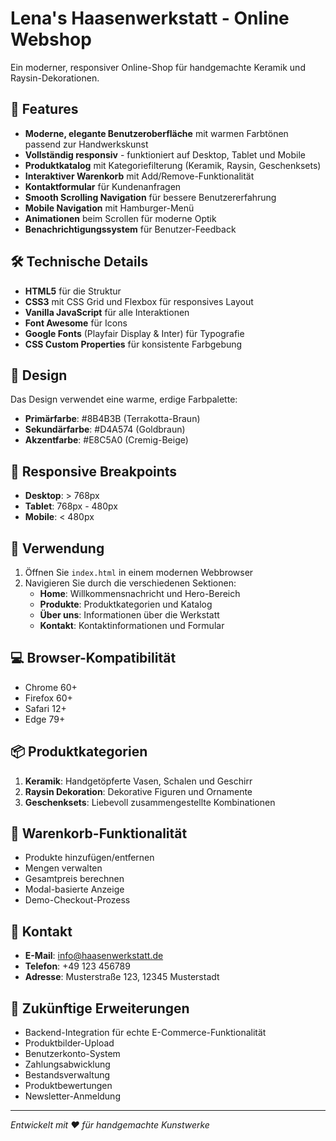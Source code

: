 # Lena's Haasenwerkstatt - Online Webshop

Ein moderner, responsiver Online-Shop für handgemachte Keramik und Raysin-Dekorationen.

## 🎨 Features

- **Moderne, elegante Benutzeroberfläche** mit warmen Farbtönen passend zur Handwerkskunst
- **Vollständig responsiv** - funktioniert auf Desktop, Tablet und Mobile
- **Produktkatalog** mit Kategoriefilterung (Keramik, Raysin, Geschenksets)
- **Interaktiver Warenkorb** mit Add/Remove-Funktionalität
- **Kontaktformular** für Kundenanfragen
- **Smooth Scrolling Navigation** für bessere Benutzererfahrung
- **Mobile Navigation** mit Hamburger-Menü
- **Animationen** beim Scrollen für moderne Optik
- **Benachrichtigungssystem** für Benutzer-Feedback

## 🛠️ Technische Details

- **HTML5** für die Struktur
- **CSS3** mit CSS Grid und Flexbox für responsives Layout
- **Vanilla JavaScript** für alle Interaktionen
- **Font Awesome** für Icons
- **Google Fonts** (Playfair Display & Inter) für Typografie
- **CSS Custom Properties** für konsistente Farbgebung

## 🎨 Design

Das Design verwendet eine warme, erdige Farbpalette:
- **Primärfarbe**: #8B4B3B (Terrakotta-Braun)
- **Sekundärfarbe**: #D4A574 (Goldbraun)
- **Akzentfarbe**: #E8C5A0 (Cremig-Beige)

## 📱 Responsive Breakpoints

- **Desktop**: > 768px
- **Tablet**: 768px - 480px
- **Mobile**: < 480px

## 🚀 Verwendung

1. Öffnen Sie `index.html` in einem modernen Webbrowser
2. Navigieren Sie durch die verschiedenen Sektionen:
   - **Home**: Willkommensnachricht und Hero-Bereich
   - **Produkte**: Produktkategorien und Katalog
   - **Über uns**: Informationen über die Werkstatt
   - **Kontakt**: Kontaktinformationen und Formular

## 💻 Browser-Kompatibilität

- Chrome 60+
- Firefox 60+
- Safari 12+
- Edge 79+

## 📦 Produktkategorien

1. **Keramik**: Handgetöpferte Vasen, Schalen und Geschirr
2. **Raysin Dekoration**: Dekorative Figuren und Ornamente
3. **Geschenksets**: Liebevoll zusammengestellte Kombinationen

## 🛒 Warenkorb-Funktionalität

- Produkte hinzufügen/entfernen
- Mengen verwalten
- Gesamtpreis berechnen
- Modal-basierte Anzeige
- Demo-Checkout-Prozess

## 📧 Kontakt

- **E-Mail**: info@haasenwerkstatt.de
- **Telefon**: +49 123 456789
- **Adresse**: Musterstraße 123, 12345 Musterstadt

## 🎯 Zukünftige Erweiterungen

- Backend-Integration für echte E-Commerce-Funktionalität
- Produktbilder-Upload
- Benutzerkonto-System
- Zahlungsabwicklung
- Bestandsverwaltung
- Produktbewertungen
- Newsletter-Anmeldung

---

*Entwickelt mit ❤️ für handgemachte Kunstwerke*